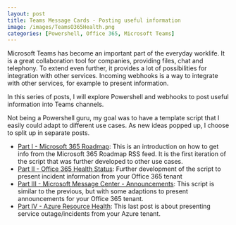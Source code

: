 ```yaml
---
layout: post
title: Teams Message Cards - Posting useful information
image: /images/TeamsO365Health.png
categories: [Powershell, Office 365, Microsoft Teams]
---
```


Microsoft Teams has become an important part of the everyday worklife. It is a great collaboration tool for companies, providing files, chat and telephony. To extend even further, it provides a lot of possibilities for integration with other services. Incoming webhooks is a way to integrate with other services, for example to present information.

In this series of posts, I will explore Powershell and webhooks to post useful information into Teams channels.

Not being a Powershell guru, my goal was to have a template script that I easily could adapt to different use cases. As new ideas popped up, I choose to split up in separate posts.

- [Part I - Microsoft 365 Roadmap](https://thingsinthe.cloud/Teams-message-cards-Getting-Office-365-roadmap-into-channel/): This is an introduction on how to get info from the Microsoft 365 Roadmap RSS feed. It is the first iteration of the script that was further developed to other use cases.
- [Part II - Office 365 Health Status](https://thingsinthe.cloud/Teams-message-cards-Office-365-Health-status/): Further development of the script to present incident information from your Office 365 tenant
- [Part III - Microsoft Message Center - Announcements](https://thingsinthe.cloud/Teamsmessagecards-MessageCenter/): This script is similar to the previous, but with some adaptions to present announcements for your Office 365 tenant.
- [Part IV - Azure Resource Health](https://thingsinthe.cloud/AzureHealth/): This last post is about presenting service outage/incidents from your Azure tenant.

